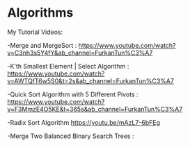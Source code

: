 # Algorithms

My Tutorial Videos:

-Merge and MergeSort : 
https://www.youtube.com/watch?v=C3nh3s5Y4fY&ab_channel=FurkanTun%C3%A7

-K'th Smallest Element | Select Algorithm : 
https://www.youtube.com/watch?v=AWTQfT6w5S0&t=2s&ab_channel=FurkanTun%C3%A7

-Quick Sort Algorithm with 5 Different Pivots : 
https://www.youtube.com/watch?v=F3MmzE4O5KE&t=365s&ab_channel=FurkanTun%C3%A7

-Radix Sort Algorithm
https://youtu.be/mAzL7-6bFEg

-Merge Two Balanced Binary Search Trees :
